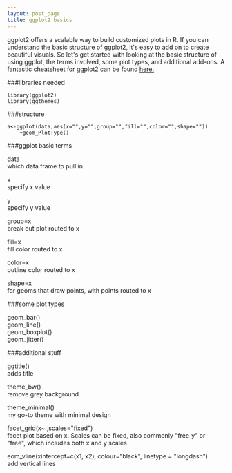 ```yaml
---
layout: post_page
title: ggplot2 basics
---
```


ggplot2 offers a scalable way to build customized plots in R. If you can understand the basic structure of ggplot2, it's easy to add on to create beautiful visuals. So let's get started with looking at the basic structure of using ggplot, the terms involved, some plot types, and additional add-ons. A fantastic cheatsheet for ggplot2 can be found [here.](http://www.rstudio.com/wp-content/uploads/2015/03/ggplot2-cheatsheet.pdf)


###libraries needed

	library(ggplot2)
	library(ggthemes)


###structure

	a<-ggplot(data,aes(x="",y="",group="",fill="",color="",shape=""))
		+geom_PlotType()


###ggplot basic terms

data  
which data frame to pull in

x  
specify x value

y  
specify y value

group=x  
break out plot routed to x

fill=x  
fill color routed to x

color=x  
outline color routed to x

shape=x  
for geoms that draw points, with points routed to x


###some plot types

geom_bar()  
geom_line()  
geom_boxplot()  
geom_jitter()  


###additional stuff

ggtitle()  
adds title

theme_bw()  
remove grey background

theme_minimal()  
my go-to theme with minimal design

facet_grid(x~.,scales="fixed")  
facet plot based on x. Scales can be fixed, also commonly "free_y" or "free", which includes both x and y scales

eom_vline(xintercept=c(x1, x2), colour="black", linetype = "longdash")  
add vertical lines


